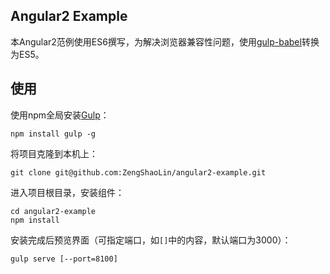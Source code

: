 ﻿## Angular2 Example

本Angular2范例使用ES6撰写，为解决浏览器兼容性问题，使用[gulp-babel](https://github.com/babel/gulp-babel)转换为ES5。

使用
------

使用npm全局安装[Gulp](https://github.com/gulpjs/gulp)：

    npm install gulp -g

将项目克隆到本机上：

    git clone git@github.com:ZengShaoLin/angular2-example.git

进入项目根目录，安装组件：

    cd angular2-example
    npm install

安装完成后预览界面（可指定端口，如`[]`中的内容，默认端口为3000）：
    
    gulp serve [--port=8100]